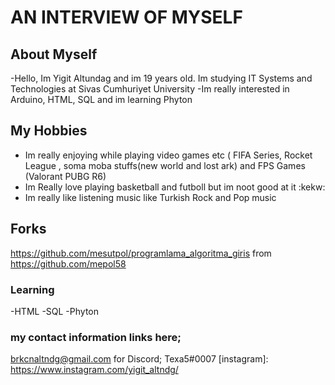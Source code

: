 # AN INTERVIEW OF MYSELF 

## About Myself
-Hello, Im Yigit Altundag and im 19 years old. Im studying IT Systems and Technologies at Sivas Cumhuriyet University
-Im really interested in Arduino, HTML, SQL and im learning Phyton


## My Hobbies
+ Im really enjoying while playing video games etc ( FIFA Series, Rocket League , soma moba stuffs(new world and lost ark) and FPS Games (Valorant PUBG R6)
+ Im Really love playing basketball and futboll but im noot good at it :kekw:
+ Im really like listening music like Turkish Rock and Pop music

## Forks

https://github.com/mesutpol/programlama_algoritma_giris from https://github.com/mepol58

### Learning
-HTML
-SQL
-Phyton

### my contact information links here;
brkcnaltndg@gmail.com
for Discord; Texa5#0007
[instagram]: https://www.instagram.com/yigit_altndg/

